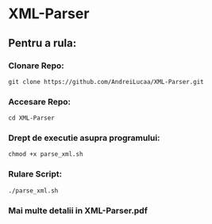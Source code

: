 # XML-Parser

## Pentru a rula:

  ### Clonare Repo:
    git clone https://github.com/AndreiLucaa/XML-Parser.git
  ### Accesare Repo:
    cd XML-Parser
  ### Drept de executie asupra programului:
    chmod +x parse_xml.sh
  ### Rulare Script:
    ./parse_xml.sh
  ### Mai multe detalii in XML-Parser.pdf
